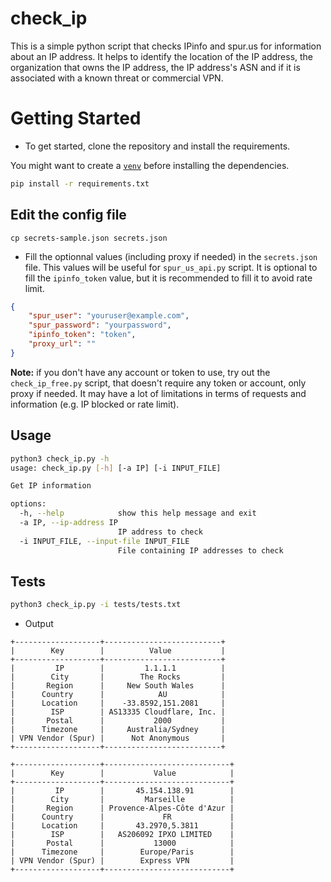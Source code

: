 # check_ip

This is a simple python script that checks IPinfo and spur.us for information about an IP address.
It helps to identify the location of the IP address, the organization that owns the IP address, the IP address's ASN and if it is associated with a known threat or commercial VPN.

# Getting Started

* To get started, clone the repository and install the requirements.

You might want to create a [`venv`](https://docs.python.org/3/library/venv.html) before installing the dependencies.

```bash
pip install -r requirements.txt
```

## Edit the config file
```
cp secrets-sample.json secrets.json
```

* Fill the optionnal values (including proxy if needed) in the `secrets.json` file. This values will be useful for `spur_us_api.py` script. It is optional to fill the `ipinfo_token` value, but it is recommended to fill it to avoid rate limit.

```json
{
    "spur_user": "youruser@example.com",
    "spur_password": "yourpassword",
    "ipinfo_token": "token",
    "proxy_url": ""
}
```

**Note:** if you don't have any account or token to use, try out the `check_ip_free.py` script, that doesn't require any token or account, only proxy if needed. It may have a lot of limitations in terms of requests and information (e.g. IP blocked or rate limit).

## Usage

```bash
python3 check_ip.py -h
usage: check_ip.py [-h] [-a IP] [-i INPUT_FILE]

Get IP information

options:
  -h, --help            show this help message and exit
  -a IP, --ip-address IP
                        IP address to check
  -i INPUT_FILE, --input-file INPUT_FILE
                        File containing IP addresses to check
```

## Tests

```bash
python3 check_ip.py -i tests/tests.txt
```

* Output

```
+-------------------+--------------------------+
|        Key        |          Value           |
+-------------------+--------------------------+
|         IP        |         1.1.1.1          |
|        City       |        The Rocks         |
|       Region      |     New South Wales      |
|      Country      |            AU            |
|      Location     |    -33.8592,151.2081     |
|        ISP        | AS13335 Cloudflare, Inc. |
|       Postal      |           2000           |
|      Timezone     |     Australia/Sydney     |
| VPN Vendor (Spur) |      Not Anonymous       |
+-------------------+--------------------------+

+-------------------+----------------------------+
|        Key        |           Value            |
+-------------------+----------------------------+
|         IP        |       45.154.138.91        |
|        City       |         Marseille          |
|       Region      | Provence-Alpes-Côte d'Azur |
|      Country      |             FR             |
|      Location     |       43.2970,5.3811       |
|        ISP        |   AS206092 IPXO LIMITED    |
|       Postal      |           13000            |
|      Timezone     |        Europe/Paris        |
| VPN Vendor (Spur) |        Express VPN         |
+-------------------+----------------------------+
```